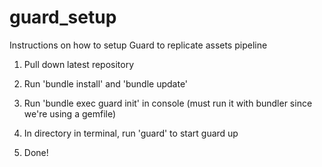 # guard_setup
Instructions on how to setup Guard to replicate assets pipeline

1. Pull down latest repository

1. Run 'bundle install' and 'bundle update' 

1. Run 'bundle exec guard init' in console (must run it with bundler since we're using a gemfile)

1. In directory in terminal, run 'guard' to start guard up

1. Done!